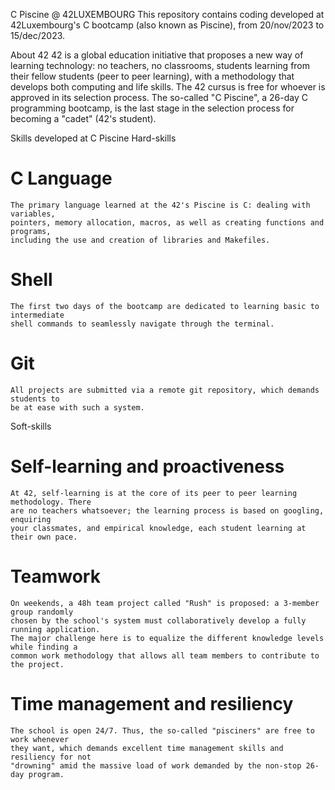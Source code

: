 C Piscine @ 42LUXEMBOURG
This repository contains coding developed at 42Luxembourg's C bootcamp (also known as Piscine), from 20/nov/2023 to 15/dec/2023.

About 42
42 is a global education initiative that proposes a new way of learning technology: no teachers,
no classrooms, students learning from their fellow students (peer to peer learning), with a
methodology that develops both computing and life skills. The 42 cursus is free for whoever is
approved in its selection process. The so-called "C Piscine", a 26-day C programming bootcamp,
is the last stage in the selection process for becoming a "cadet" (42's student).

Skills developed at C Piscine
Hard-skills
# C Language
	The primary language learned at the 42's Piscine is C: dealing with variables,
	pointers, memory allocation, macros, as well as creating functions and programs,
	including the use and creation of libraries and Makefiles.

# Shell
	The first two days of the bootcamp are dedicated to learning basic to intermediate
	shell commands to seamlessly navigate through the terminal.

# Git
	All projects are submitted via a remote git repository, which demands students to
	be at ease with such a system.
Soft-skills
# Self-learning and proactiveness
	At 42, self-learning is at the core of its peer to peer learning methodology. There
	are no teachers whatsoever; the learning process is based on googling, enquiring
	your classmates, and empirical knowledge, each student learning at their own pace.

# Teamwork
	On weekends, a 48h team project called "Rush" is proposed: a 3-member group randomly
	chosen by the school's system must collaboratively develop a fully running application.
	The major challenge here is to equalize the different knowledge levels while finding a
	common work methodology that allows all team members to contribute to the project.

# Time management and resiliency
	The school is open 24/7. Thus, the so-called "pisciners" are free to work whenever
	they want, which demands excellent time management skills and resiliency for not
	"drowning" amid the massive load of work demanded by the non-stop 26-day program.
